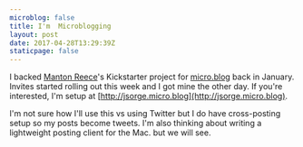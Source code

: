 ```yaml
---
microblog: false
title: I'm  Microblogging
layout: post
date: 2017-04-28T13:29:39Z
staticpage: false
---
```


I backed [Manton Reece](http://www.manton.org)'s Kickstarter project for [micro.blog](http://micro.blog) back in January. Invites started rolling out this week and I got mine the other day. If you're interested, I'm setup at [http://jsorge.micro.blog](http://jsorge.micro.blog).

I'm not sure how I'll use this vs using Twitter but I do have cross-posting setup so my posts become tweets. I'm also thinking about writing a lightweight posting client for the Mac. but we will see.
